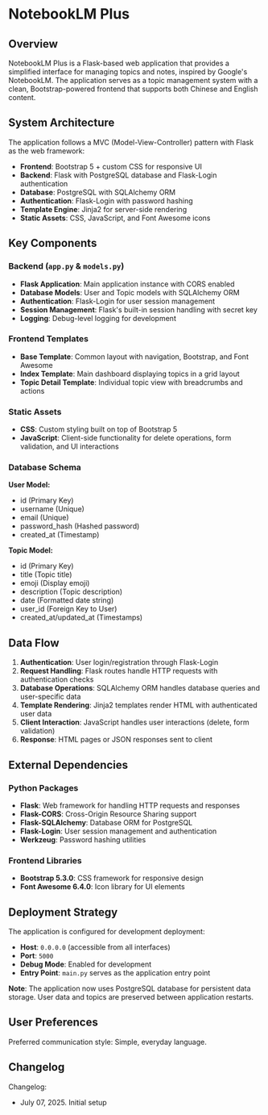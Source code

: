# NotebookLM Plus

## Overview

NotebookLM Plus is a Flask-based web application that provides a simplified interface for managing topics and notes, inspired by Google's NotebookLM. The application serves as a topic management system with a clean, Bootstrap-powered frontend that supports both Chinese and English content.

## System Architecture

The application follows a MVC (Model-View-Controller) pattern with Flask as the web framework:

- **Frontend**: Bootstrap 5 + custom CSS for responsive UI
- **Backend**: Flask with PostgreSQL database and Flask-Login authentication
- **Database**: PostgreSQL with SQLAlchemy ORM
- **Authentication**: Flask-Login with password hashing
- **Template Engine**: Jinja2 for server-side rendering
- **Static Assets**: CSS, JavaScript, and Font Awesome icons

## Key Components

### Backend (`app.py` & `models.py`)
- **Flask Application**: Main application instance with CORS enabled
- **Database Models**: User and Topic models with SQLAlchemy ORM
- **Authentication**: Flask-Login for user session management
- **Session Management**: Flask's built-in session handling with secret key
- **Logging**: Debug-level logging for development

### Frontend Templates
- **Base Template**: Common layout with navigation, Bootstrap, and Font Awesome
- **Index Template**: Main dashboard displaying topics in a grid layout
- **Topic Detail Template**: Individual topic view with breadcrumbs and actions

### Static Assets
- **CSS**: Custom styling built on top of Bootstrap 5
- **JavaScript**: Client-side functionality for delete operations, form validation, and UI interactions

### Database Schema
**User Model:**
- id (Primary Key)
- username (Unique)
- email (Unique)
- password_hash (Hashed password)
- created_at (Timestamp)

**Topic Model:**
- id (Primary Key)
- title (Topic title)
- emoji (Display emoji)
- description (Topic description)
- date (Formatted date string)
- user_id (Foreign Key to User)
- created_at/updated_at (Timestamps)

## Data Flow

1. **Authentication**: User login/registration through Flask-Login
2. **Request Handling**: Flask routes handle HTTP requests with authentication checks
3. **Database Operations**: SQLAlchemy ORM handles database queries and user-specific data
4. **Template Rendering**: Jinja2 templates render HTML with authenticated user data
5. **Client Interaction**: JavaScript handles user interactions (delete, form validation)
6. **Response**: HTML pages or JSON responses sent to client

## External Dependencies

### Python Packages
- **Flask**: Web framework for handling HTTP requests and responses
- **Flask-CORS**: Cross-Origin Resource Sharing support
- **Flask-SQLAlchemy**: Database ORM for PostgreSQL
- **Flask-Login**: User session management and authentication
- **Werkzeug**: Password hashing utilities

### Frontend Libraries
- **Bootstrap 5.3.0**: CSS framework for responsive design
- **Font Awesome 6.4.0**: Icon library for UI elements

## Deployment Strategy

The application is configured for development deployment:
- **Host**: `0.0.0.0` (accessible from all interfaces)
- **Port**: `5000`
- **Debug Mode**: Enabled for development
- **Entry Point**: `main.py` serves as the application entry point

**Note**: The application now uses PostgreSQL database for persistent data storage. User data and topics are preserved between application restarts.

## User Preferences

Preferred communication style: Simple, everyday language.

## Changelog

Changelog:
- July 07, 2025. Initial setup